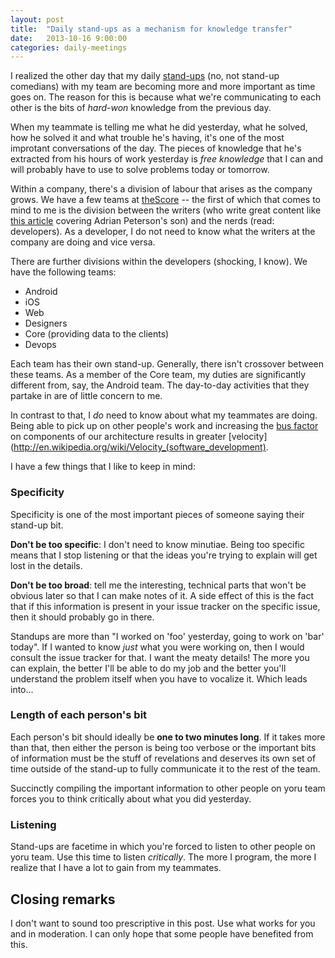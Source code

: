 ```yaml
---
layout: post
title:  "Daily stand-ups as a mechanism for knowledge transfer"
date:   2013-10-16 9:00:00
categories: daily-meetings
---
```


I realized the other day that my daily [stand-ups](http://en.wikipedia.org/wiki/Stand-up_meeting) (no, not stand-up comedians) with my team are becoming more and more important as time goes on. The reason for this is because what we're communicating to each other is the bits of *hard-won* knowledge from the previous day.

When my teammate is telling me what he did yesterday, what he solved, how he solved it and what trouble he's having, it's one of the most improtant conversations of the day. The pieces of knowledge that he's extracted from his hours of work yesterday is *free knowledge* that I can and will probably have to use to solve problems today or tomorrow.

Within a company, there's a division of labour that arises as the company grows. We have a few teams at [theScore](http://beta.thescore.com/) -- the first of which that comes to mind to me is the division between the writers (who write great content like [this article](http://beta.thescore.com/nfl/news/319137) covering Adrian Peterson's son) and the nerds (read: developers). As a developer, I do not need to know what the writers at the company are doing and vice versa.

There are further divisions within the developers (shocking, I know). We have the following teams:

* Android
* iOS
* Web
* Designers
* Core (providing data to the clients)
* Devops

Each team has their own stand-up. Generally, there isn't crossover between these teams. As a member of the Core team, my duties are significantly different from, say, the Android team. The day-to-day activities that they partake in are of little concern to me.

In contrast to that, I *do* need to know about what my teammates are doing. Being able to pick up on other people's work and increasing the [bus factor](http://en.wikipedia.org/wiki/Bus_factor) on components of our architecture results in greater [velocity](http://en.wikipedia.org/wiki/Velocity_(software_development).

I have a few things that I like to keep in mind:

### Specificity

Specificity is one of the most important pieces of someone saying their stand-up bit.

**Don't be too specific**: I don't need to know minutiae. Being too specific means that I stop listening or that the ideas you're trying to explain will get lost in the details.

**Don't be too broad**: tell me the interesting, technical parts that won't be obvious later so that I can make notes of it. A side effect of this is the fact that if this information is present in your issue tracker on the specific issue, then it should probably go in there.

Standups are more than "I worked on 'foo' yesterday, going to work on 'bar' today". If I wanted to know *just* what you were working on, then I would consult the issue tracker for that. I want the meaty details! The more you can explain, the better I'll be able to do my job and the better you'll understand the problem itself when you have to vocalize it. Which leads into...

### Length of each person's bit

Each person's bit should ideally be **one to two minutes long**. If it takes more than that, then either the person is being too verbose or the important bits of information must be the stuff of revelations and deserves its own set of time outside of the stand-up to fully communicate it to the rest of the team.

Succinctly compiling the important information to other people on yoru team forces you to think critically about what you did yesterday.

### Listening

Stand-ups are facetime in which you're forced to listen to other people on yoru team. Use this time to listen *critically*. The more I program, the more I realize that I have a lot to gain from my teammates.

## Closing remarks

I don't want to sound too prescriptive in this post. Use what works for you and in moderation.  I can only hope that some people have benefited from this.
